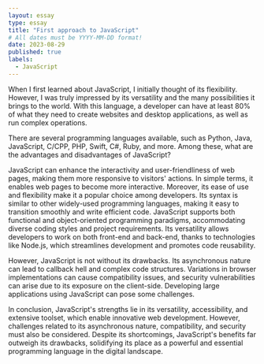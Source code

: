 ```yaml
---
layout: essay
type: essay
title: "First approach to JavaScript"
# All dates must be YYYY-MM-DD format!
date: 2023-08-29
published: true
labels:
  - JavaScript
---
```


When I first learned about JavaScript, I initially thought of its flexibility. However, I was truly impressed by its versatility and the many possibilities it brings to the world. With this language, a developer can have at least 80% of what they need to create websites and desktop applications, as well as run complex operations.

There are several programming languages available, such as Python, Java, JavaScript, C/CPP, PHP, Swift, C#, Ruby, and more. Among these, what are the advantages and disadvantages of JavaScript?

JavaScript can enhance the interactivity and user-friendliness of web pages, making them more responsive to visitors' actions. In simple terms, it enables web pages to become more interactive. Moreover, its ease of use and flexibility make it a popular choice among developers. Its syntax is similar to other widely-used programming languages, making it easy to transition smoothly and write efficient code. JavaScript supports both functional and object-oriented programming paradigms, accommodating diverse coding styles and project requirements. Its versatility allows developers to work on both front-end and back-end, thanks to technologies like Node.js, which streamlines development and promotes code reusability.

However, JavaScript is not without its drawbacks. Its asynchronous nature can lead to callback hell and complex code structures. Variations in browser implementations can cause compatibility issues, and security vulnerabilities can arise due to its exposure on the client-side. Developing large applications using JavaScript can pose some challenges.

In conclusion, JavaScript's strengths lie in its versatility, accessibility, and extensive toolset, which enable innovative web development. However, challenges related to its asynchronous nature, compatibility, and security must also be considered. Despite its shortcomings, JavaScript's benefits far outweigh its drawbacks, solidifying its place as a powerful and essential programming language in the digital landscape.

